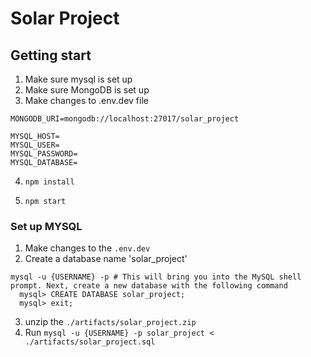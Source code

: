 # Solar Project


## Getting start

1. Make sure mysql is set up
2. Make sure MongoDB is set up
3. Make changes to .env.dev file 

```
MONGODB_URI=mongodb://localhost:27017/solar_project

MYSQL_HOST=
MYSQL_USER=
MYSQL_PASSWORD=
MYSQL_DATABASE=
```

4. `npm install`

5. `npm start`

### Set up MYSQL

1. Make changes to the `.env.dev`
2. Create a database name 'solar_project'

```
mysql -u {USERNAME} -p # This will bring you into the MySQL shell prompt. Next, create a new database with the following command
  mysql> CREATE DATABASE solar_project;
  mysql> exit;
```

3. unzip the `./artifacts/solar_project.zip`
4. Run `mysql -u {USERNAME} -p solar_project < ./artifacts/solar_project.sql`
